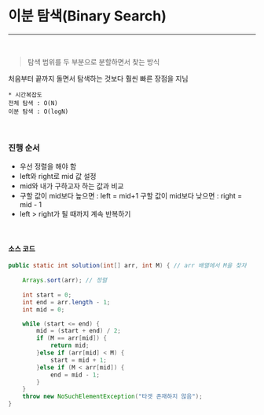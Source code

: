 # 이분 탐색(Binary Search)

---

<br>

> 탐색 범위를 두 부분으로 분할하면서 찾는 방식

처음부터 끝까지 돌면서 탐색하는 것보다 훨씬 빠른 장점을 지님

```
* 시간복잡도
전체 탐색 : O(N)
이분 탐색 : O(logN)
```

<br>

### 진행 순서

- 우선 정렬을 해야 함
- left와 right로 mid 값 설정
- mid와 내가 구하고자 하는 값과 비교
- 구할 값이 mid보다 높으면 : left = mid+1
  구할 값이 mid보다 낮으면 : right = mid - 1
- left > right가 될 때까지 계속 반복하기

<br>

#### 소스 코드

```java
public static int solution(int[] arr, int M) { // arr 배열에서 M을 찾자
	
    Arrays.sort(arr); // 정렬
	
    int start = 0;
    int end = arr.length - 1;
    int mid = 0;

    while (start <= end) {
        mid = (start + end) / 2;
        if (M == arr[mid]) {
            return mid;
        }else if (arr[mid] < M) {
            start = mid + 1;
        }else if (M < arr[mid]) {
            end = mid - 1;
        }
    }
    throw new NoSuchElementException("타겟 존재하지 않음");
}
```

<br/><br/><br/>
